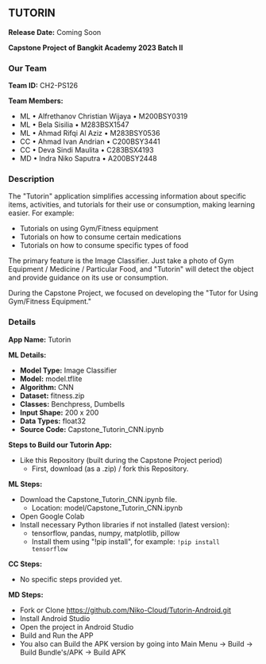 ## TUTORIN

**Release Date:** Coming Soon

**Capstone Project of Bangkit Academy 2023 Batch II**

### Our Team
**Team ID:** CH2-PS126

**Team Members:**
- ML  •  Alfrethanov Christian Wijaya  •  M200BSY0319
- ML  •  Bela Sisilia  •  M283BSX1547
- ML  •  Ahmad Rifqi Al Aziz  •  M283BSY0536
- CC  •  Ahmad Ivan Andrian  •  C200BSY3441
- CC  •  Deva Sindi Maulita  •  C283BSX4193
- MD  •  Indra Niko Saputra  •  A200BSY2448

### Description
The "Tutorin" application simplifies accessing information about specific items, activities, and tutorials for their use or consumption, making learning easier. For example:
- Tutorials on using Gym/Fitness equipment
- Tutorials on how to consume certain medications
- Tutorials on how to consume specific types of food

The primary feature is the Image Classifier. Just take a photo of Gym Equipment / Medicine / Particular Food, and "Tutorin" will detect the object and provide guidance on its use or consumption.

During the Capstone Project, we focused on developing the "Tutor for Using Gym/Fitness Equipment."

### Details
**App Name:** Tutorin

**ML Details:**
- **Model Type:** Image Classifier
- **Model:** model.tflite
- **Algorithm:** CNN
- **Dataset:** fitness.zip
- **Classes:** Benchpress, Dumbells
- **Input Shape:** 200 x 200
- **Data Types:** float32
- **Source Code:** Capstone_Tutorin_CNN.ipynb

**Steps to Build our Tutorin App:**
- Like this Repository (built during the Capstone Project period)
  - First, download (as a .zip) / fork this Repository.
  
**ML Steps:**
- Download the Capstone_Tutorin_CNN.ipynb file.
  - Location: model/Capstone_Tutorin_CNN.ipynb
- Open Google Colab
- Install necessary Python libraries if not installed (latest version):
  - tensorflow, pandas, numpy, matplotlib, pillow
  - Install them using "!pip install", for example: `!pip install tensorflow`

**CC Steps:** 
- No specific steps provided yet.

**MD Steps:** 
- Fork or Clone https://github.com/Niko-Cloud/Tutorin-Android.git
- Install Android Studio
- Open the project in Android Studio
- Build and Run the APP
- You also can Build the APK version by going into Main Menu -> Build -> Build Bundle's/APK -> Build APK
